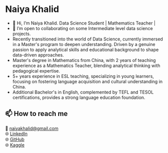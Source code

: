 # Naiya Khalid

- 👋 Hi, I’m Naiya Khalid. Data Science Student | Mathematics Teacher |
- 💞️ I’m open to collaborating on some Intermediate level data science projects.
- Recently transitioned into the world of Data Science, currently immersed in a Master's program to deepen understanding. Driven by a genuine passion to apply analytical skills and educational background to shape data-driven approaches.
- Master's degree in Mathematics from China, with 2 years of teaching experience as a Mathematics Teacher, blending analytical thinking with pedagogical expertise.
- 5+ years experience in ESL teaching, specializing in young learners, focusing on fostering language acquisition and cultural understanding in China.
- Additional Bachelor's in English, complemented by TEFL and TESOL certifications, provides a strong language education foundation.

## 📫 How to reach me

📩 [naiyakhalid@gmail.com](mailto:naiyakhalid@gmail.com)  
🌐 [LinkedIn](https://www.linkedin.com/in/naiya-khalid-510981130/)  
🌐 [GitHub](https://github.com/naiyakhalid)  
🌐 [Kaggle](https://www.kaggle.com/naiyakhalid)
